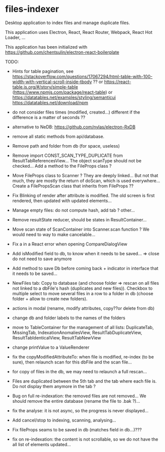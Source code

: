 # files-indexer
Desktop application to index files and manage duplicate files.

This application uses Electron, React, React Router, Webpack, React Hot Loader, ...

This application has been initialized with https://github.com/chentsulin/electron-react-boilerplate

TODO:
- Hints for table pagination, see https://stackoverflow.com/questions/17067294/html-table-with-100-width-with-vertical-scroll-inside-tbody ?? or https://react-table.js.org/#/story/simple-table (https://www.npmjs.com/package/react-table) or https://datatables.net/examples/styling/semanticui https://datatables.net/download/npm
- do not consider files times (modified, created...) different if the difference is a matter of seconds ??
- alternative to NeDB: https://github.com/nylas/electron-RxDB
- remove all static methods from api/database.
- Remove path and folder from db (for space, useless)
- Remove import CONST_SCAN_TYPE_DUPLICATE from ResultTabReferencesView... The object scanType should not be checked... Add a method to the FileProps class ?
- Move FileProps class to Scanner ? They are deeply linked... But not that much, they are mostly the return of doScan, which is used everywhere... Create a FilePropsScan class that inherits from FileProps ??
- Fix Blinking of render after attribute is modified. The old screen is first rendered, then updated with updated elements...
- Manage empty files: do not compute hash, add tab ? other...
- Remove resultState reducer, should be states in ResultContainer...
- Move scan state of ScanContainer into Scanner.scan function ? We would need to way to make cancelable...
- Fix a in a React error when opening CompareDialogView
- Add isModified field to db, to know when it needs to be saved... => close do not need to save anymore
- Add method to save Db before coming back + indicator in interface that it needs to be saved...


- NewFiles tab: Copy to database (and choose folder => rescan on all files not linked to a dbFile's hash (duplicates and new files)). Checkbox to multiple select to move several files in a row to a folder in db (choose folder + allow to create new folders).
- actions in modal (rename, modify attributes, copy??or delete from db)
- change db and folder labels to the names of the folders
- move to TableContainer for the management of all lists: DuplicateTab, MissingTab, IndexationAnomaliesView, ResultTabDuplicateView, ResultTabIdenticalView, ResultTabNewView
- change printValue to a ValueRenderer

- fix the copyModifiedAttributeTo: when file is modified, re-index (to be sure), then relaunch scan for this dbFile and the scan file...
- for copy of files in the db, we may need to relaunch a full rescan...
- Files are duplicated between the 5th tab and the tab where each file is. Do not display them anymore in the tab ?
- Bug on full re-indexation: the removed files are not removed... We should remove the entire database (rename the file to .bak ?)...
- fix the analyse: it is not async, so the progress is never displayed...
- Add cancel/stop to indexing, scanning, analysing...
- Fix fileProps seams to be saved in db (matches field in db...)???
- fix on re-indexation: the content is not scrollable, so we do not have the all list of elements updated...
